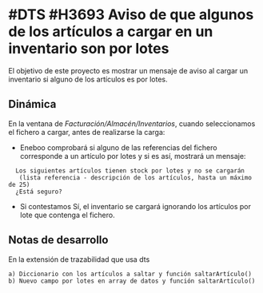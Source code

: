 # #DTS #H3693 Aviso de que algunos de los artículos a cargar en un inventario son por lotes

El objetivo de este proyecto es mostrar un mensaje de aviso al cargar un inventario si alguno de los artículos es por lotes.

## Dinámica
En la ventana de _Facturación/Almacén/Inventarios_, cuando seleccionamos el fichero a cargar, antes de realizarse la carga:

* Eneboo comprobará si alguno de las referencias del fichero corresponde a un artículo por lotes y si es así, mostrará un mensaje:
```
  Los siguientes artículos tienen stock por lotes y no se cargarán
   (lista referencia - descripción de los artículos, hasta un máximo de 25)
  ¿Está seguro?
```
* Si contestamos Sí, el inventario se cargará ignorando los artículos por lote que contenga el fichero.

## Notas de desarrollo
En la extensión de trazabilidad que usa dts

    a) Diccionario con los artículos a saltar y función saltarArtículo()
    b) Nuevo campo por lotes en array de datos y función saltarArtículo()